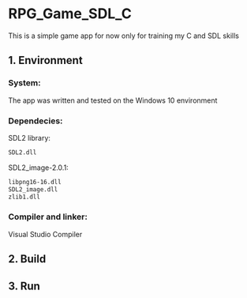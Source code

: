 # RPG_Game_SDL_C

This is a simple game app for now only for training my C and SDL skills

## 1. Environment

### System:
The app was written and tested on the Windows 10 environment

### Dependecies:
SDL2 library:

```bash
SDL2.dll
```

SDL2_image-2.0.1:

```bash
libpng16-16.dll
SDL2_image.dll
zlib1.dll
```

### Compiler and linker:
Visual Studio Compiler


## 2. Build

## 3. Run
